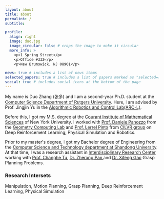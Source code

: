 ```yaml
---
layout: about
title: about
permalink: /
subtitle: 

profile:
  align: right
  image: duo.jpg
  image_circular: false # crops the image to make it circular
  more_info: >
    <p>1 Spring Street</p>
    <p>Office #332</p>
    <p>New Brunswick, NJ 08901</p>

news: true # includes a list of news items
selected_papers: true # includes a list of papers marked as "selected={true}"
social: true # includes social icons at the bottom of the page
---
```


My name is Duo Zhang (张多) and I am a second-year Ph.D. student at the <a href="https://www.cs.rutgers.edu">Computer Science Department of Rutgers University</a>. Here, I am advised by Prof. Jingjin Yu in the <a href="https://arc-l.github.io">Algorithmic Robotics and Control Lab(ARC-L)</a>.
	
Before this, I got my M.S. degree at the <a href="https://cims.nyu.edu/dynamic/">Courant Institute of Mathematical Sciences</a> of New York University. I worked with <a href="https://cims.nyu.edu/gcl/daniele.html">Prof. Daniele Panozzo</a> from the <a href="https://cims.nyu.edu/gcl/index.html">Geometry Computing Lab</a> and <a href="https://www.lerrelpinto.com/">Prof. Lerrel Pinto</a> from <a href="https://wp.nyu.edu/cilvr/">CILVR group</a> on Deep Reinforcement Learning, Physical Simulation and Robotics.
	
Prior to my master's degree, I got my Bachelor degree of Engineering from the <a href="http://www.cs.en.qd.sdu.edu.cn/">Computer Science and Technology department at Shandong University</a>. At that time, I was a research assistant in <a href="http://irc.cs.sdu.edu.cn/"> Interdisciplinary Research Center</a> working with <a href="http://irc.cs.sdu.edu.cn/~chtu/index.html">Prof. Changhe Tu</a>, <a href="https://scholar.google.com/citations?user=0KfKHOsAAAAJ&hl=en">Dr. Zherong Pan </a> and <a href="https://gaoxifeng.github.io/">Dr. Xifeng Gao</a> Grasp Planning Problems.

<h3>Research Intersets</h3>
Manipulation, Motion Planning, Grasp Planning, Deep Reinforcement Learning, Physical Simulation